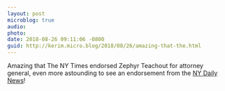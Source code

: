 ```yaml
---
layout: post
microblog: true
audio: 
photo: 
date: 2018-08-26 09:11:06 -0800
guid: http://kerim.micro.blog/2018/08/26/amazing-that-the.html
---
```

Amazing that The NY Times endorsed Zephyr Teachout for attorney general, even more astounding to see an endorsement from the [NY Daily News](http://www.nydailynews.com/opinion/ny-edit-ag-20180822-story.html)!

